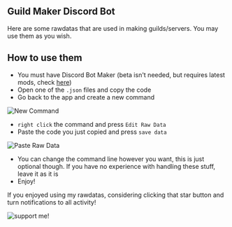 ## Guild Maker Discord Bot

Here are some rawdatas that are used in making guilds/servers. You may use them as you wish.

## How to use them

- You must have Discord Bot Maker (beta isn't needed, but requires latest mods, check [here](https://github.com/dbm-network/mods))
- Open one of the `.json` files and copy the code
- Go back to the app and create a new command  

![New Command](https://cdn.discordapp.com/attachments/772684798749573130/812251812157063188/unknown.png)  
  
- `right click` the command and press `Edit Raw Data`
- Paste the code you just copied and press `save data`  
  
![Paste Raw Data](https://cdn.discordapp.com/attachments/772684798749573130/812252465482170378/unknown.png)
- You can change the command line however you want, this is just optional though. If you have no experience with handling these stuff, leave it as it is
- Enjoy!  
  
If you enjoyed using my rawdatas, considering clicking that star button and turn notifications to all activity!  
  
![support me!](https://cdn.discordapp.com/attachments/772684798749573130/812253159367901184/unknown.png)